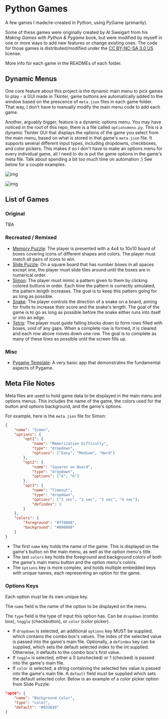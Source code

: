 # Python Games

A few games I made/re-created in Python, using PyGame (primarily).

Some of these games were originally created by Al Sweigart from his _Making Games with Python & Pygame_ book, but were modified by myself in one or more ways to add new features or change existing ones. The code for those games is distributed/modified under the [CC BY-NC-SA 3.0 US](https://creativecommons.org/licenses/by-nc-sa/3.0/us/) license.

More info for each game in the READMEs of each folder.

## Dynamic Menus

One core feature about this project is the dynamic main menu to pick games to play - a GUI made in Tkinter, game buttons are automatically added to the window based on the prescence of `meta.json` files in each game folder. That way, I don't have to manually modify the main menu code to add each game.

Another, arguably bigger, feature is a dynamic options menu. You may have noticed in the root of this repo, there is a file called `optionsmenu.py`. This is a dynamic Tkinter GUI that displays the options of the game you select from the main menu, based on what is stored in that game's `meta.json` file. It supports several different input types, including dropdowns, checkboxes, and color pickers. This makes it so I don't have to make an options menu for every individual game, all I need to do is put the game options in the game's meta file. Talk about spending a bit too much time on automation :) See below for a couple examples.

![img](https://i.imgur.com/mjEo5gn.png)

![img](https://i.imgur.com/e3aUNmq.png)

## List of Games
### Original
TBA

### Recreated / Remixed
- [Memory Puzzle](https://github.com/sbrugel/python-games/tree/master/memory-puzzle): The player is presented with a 4x4 to 10x10 board of boxes covering icons of different shapes and colors. The player must match all pairs of icons to win.
- [Slide Puzzle](https://github.com/sbrugel/python-games/tree/master/slide-puzzle): On a square board that has number boxes in all spaces except one, the player must slide tiles around until the boxes are in numerical order.
- [Simon](https://github.com/sbrugel/python-games/tree/master/simon): The player must mimic a pattern given to them by clicking colored buttons in order. Each time the pattern is correctly simulated, the pattern length increases. The goal is to keep this pattern going for as long as possible.
- [Snake](https://github.com/sbrugel/python-games/tree/master/snake): The player controls the direction of a snake on a board, aiming for fruits to increase their score and the snake's length. The goal of the game is to go as long as possible before the snake either runs into itself or into an edge.
- [Tetris](https://github.com/sbrugel/python-games/tree/master/tetris): The player must guide falling blocks down to form rows filled with boxes, void of any gaps. When a complete row is formed, it is cleared and each row above moves down one row. The goal is to complete as many of these lines as possible until the screen fills up.

### Misc
- [Pygame Template](https://github.com/sbrugel/python-games/tree/master/template): A very basic app that demonstrates the fundamental aspects of Pygame.

## Meta File Notes

Meta files are used to hold game data to be displayed in the main menu and options menus. This includes the name of the game, the colors used for the button and options background, and the game's options.

For example, here is the `meta.json` file for Simon:
```json
{
    "name": "Simon",
    "options": {
        "opt1": {
            "name": "Memorization Difficulty",
            "type": "dropdown",
            "options": ["Easy", "Medium", "Hard"]
        },
        "opt2": {
            "name": "Squares on Board",
            "type": "dropdown",
            "options": ["4", "6"]
        },
        "opt3": {
            "name": "Timeout",
            "type": "dropdown",
            "options": ["1 sec", "2 sec", "3 sec", "4 sec"],
            "defindex": 3
        }
    },
    "colors": {
        "foreground": "#ff0000",
        "background": "#000000"
    }
}
```

- The first `name` key holds the name of the game. This is displayed on the game's button on the main menu, as well as the option menu's title.
- The last `colors` key holds the foreground and background colors of both the game's main menu button and the option menu's colors.
- The `options` key is more complex, and holds multiple embedded keys with unique names, each representing an option for the game.

### Options Keys

Each option must be its own unique key.

The `name` field is the name of the option to be displayed on the menu.

The `type` field is the type of input this option has. Can be `dropdown` (combo box), `toggle` (checkbutton), or `color` (color picker).
- If `dropdown` is selected, an additional `options` key MUST be supplied, which contains the combo box's values. The index of the selected value is passed into the game's main file. Optionally, a `defindex` key can be supplied, which sets the default selected index to the int supplied. Otherwise, it defaults to the combo box's first value.
- If `toggle` is selected, either a 0 (unchecked) or 1 (checked) is passed into the game's main file.
- If `color` is selected, a string containing the selected hex value is passed into the game's main file. A `default` field must be supplied which sets the default selected color. Below is an example of a color picker option from Slide Puzzle:

```json
"opt6": {
    "name": "Background Color",
    "type": "color",
    "default": "#033649"
}
```